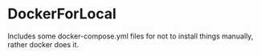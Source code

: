 # DockerForLocal
Includes some docker-compose.yml files for not to install things manually, rather docker does it.
